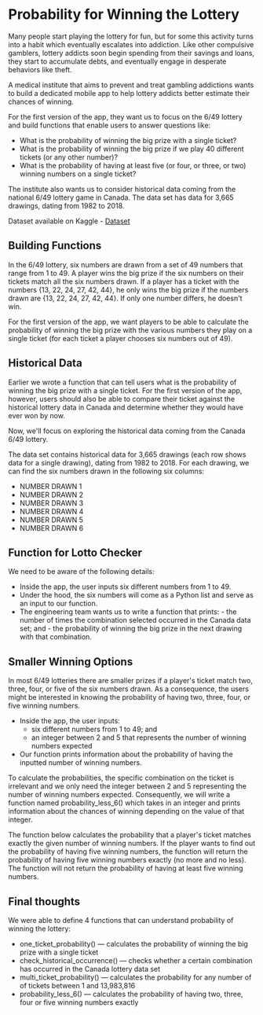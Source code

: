# Probability for Winning the Lottery
Many people start playing the lottery for fun, but for some this activity turns into a habit which eventually escalates into addiction. Like other compulsive gamblers, lottery addicts soon begin spending from their savings and loans, they start to accumulate debts, and eventually engage in desperate behaviors like theft.

A medical institute that aims to prevent and treat gambling addictions wants to build a dedicated mobile app to help lottery addicts better estimate their chances of winning.

For the first version of the app, they want us to focus on the 6/49 lottery and build functions that enable users to answer questions like:

  - What is the probability of winning the big prize with a single ticket?
  - What is the probability of winning the big prize if we play 40 different tickets (or any other number)?
  - What is the probability of having at least five (or four, or three, or two) winning numbers on a single ticket?

The institute also wants us to consider historical data coming from the national 6/49 lottery game in Canada. The data set has data for 3,665 drawings, dating from 1982 to 2018.

Dataset available on Kaggle - [Dataset](https://www.kaggle.com/datascienceai/lottery-dataset)

## Building Functions
In the 6/49 lottery, six numbers are drawn from a set of 49 numbers that range from 1 to 49. A player wins the big prize if the six numbers on their tickets match all the six numbers drawn. If a player has a ticket with the numbers {13, 22, 24, 27, 42, 44}, he only wins the big prize if the numbers drawn are {13, 22, 24, 27, 42, 44}. If only one number differs, he doesn't win.

For the first version of the app, we want players to be able to calculate the probability of winning the big prize with the various numbers they play on a single ticket (for each ticket a player chooses six numbers out of 49).

## Historical Data
Earlier we wrote a function that can tell users what is the probability of winning the big prize with a single ticket. For the first version of the app, however, users should also be able to compare their ticket against the historical lottery data in Canada and determine whether they would have ever won by now.

Now, we'll focus on exploring the historical data coming from the Canada 6/49 lottery.

The data set contains historical data for 3,665 drawings (each row shows data for a single drawing), dating from 1982 to 2018. For each drawing, we can find the six numbers drawn in the following six columns:

- NUMBER DRAWN 1
- NUMBER DRAWN 2
- NUMBER DRAWN 3
- NUMBER DRAWN 4
- NUMBER DRAWN 5
- NUMBER DRAWN 6

## Function for Lotto Checker
We need to be aware of the following details:

  - Inside the app, the user inputs six different numbers from 1 to 49.
  - Under the hood, the six numbers will come as a Python list and serve as an input to our function.
  - The engineering team wants us to write a function that prints:
        - the number of times the combination selected occurred in the Canada data set; and
        - the probability of winning the big prize in the next drawing with that combination.
        
        
## Smaller Winning Options
In most 6/49 lotteries there are smaller prizes if a player's ticket match two, three, four, or five of the six numbers drawn. As a consequence, the users might be interested in knowing the probability of having two, three, four, or five winning numbers.

  - Inside the app, the user inputs:
      - six different numbers from 1 to 49; and
      - an integer between 2 and 5 that represents the number of winning numbers expected
  - Our function prints information about the probability of having the inputted number of winning numbers.

To calculate the probabilities, the specific combination on the ticket is irrelevant and we only need the integer between 2 and 5 representing the number of winning numbers expected. Consequently, we will write a function named probability_less_6() which takes in an integer and prints information about the chances of winning depending on the value of that integer.

The function below calculates the probability that a player's ticket matches exactly the given number of winning numbers. If the player wants to find out the probability of having five winning numbers, the function will return the probability of having five winning numbers exactly (no more and no less). The function will not return the probability of having at least five winning numbers.

## Final thoughts
We were able to define 4 functions that can understand probability of winning the lottery:

  - one_ticket_probability() — calculates the probability of winning the big prize with a single ticket
  - check_historical_occurrence() — checks whether a certain combination has occurred in the Canada lottery data set
  - multi_ticket_probability() — calculates the probability for any number of of tickets between 1 and 13,983,816
  - probability_less_6() — calculates the probability of having two, three, four or five winning numbers exactly
